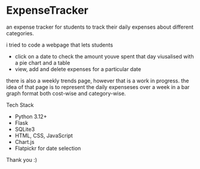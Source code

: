 # ExpenseTracker
an expense tracker for students to track their daily expenses about different categories.

i tried to code a webpage that lets students 

-  click on a date to check the amount youve spent that day viusalised with a pie chart and a table
-  view, add and delete expenses for a particular date
  
there is also a weekly trends page, however that is a work in progress.
the idea of that page is to represent the daily expenseses over a week in a bar graph format both cost-wise and category-wise.

Tech Stack
- Python 3.12+
- Flask
- SQLite3
- HTML, CSS, JavaScript
- Chart.js
- Flatpickr for date selection

  
Thank you :)
